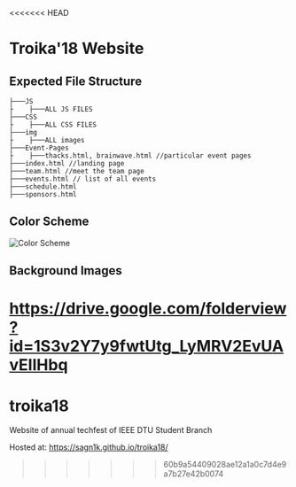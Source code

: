 <<<<<<< HEAD
# Troika'18 Website

## Expected File Structure
```
├───JS
├    ├───ALL JS FILES
├───CSS
├    ├───ALL CSS FILES
├───img
├    ├───ALL images
├───Event-Pages
├    ├───thacks.html, brainwave.html //particular event pages
├───index.html //landing page
├───team.html //meet the team page
├───events.html // list of all events
├───schedule.html
├───sponsors.html

```
 ## Color Scheme
 ![Color Scheme](https://user-images.githubusercontent.com/14962324/33901243-3549e446-df97-11e7-91f5-9f0f9db5d1d7.jpeg)
 
 ## Background Images
 
 https://drive.google.com/folderview?id=1S3v2Y7y9fwtUtg_LyMRV2EvUAvEIlHbq
=======
# troika18
Website of annual techfest of IEEE DTU Student Branch

Hosted at: https://sagn1k.github.io/troika18/
>>>>>>> 60b9a54409028ae12a1a0c7d4e9a7b27e42b0074

